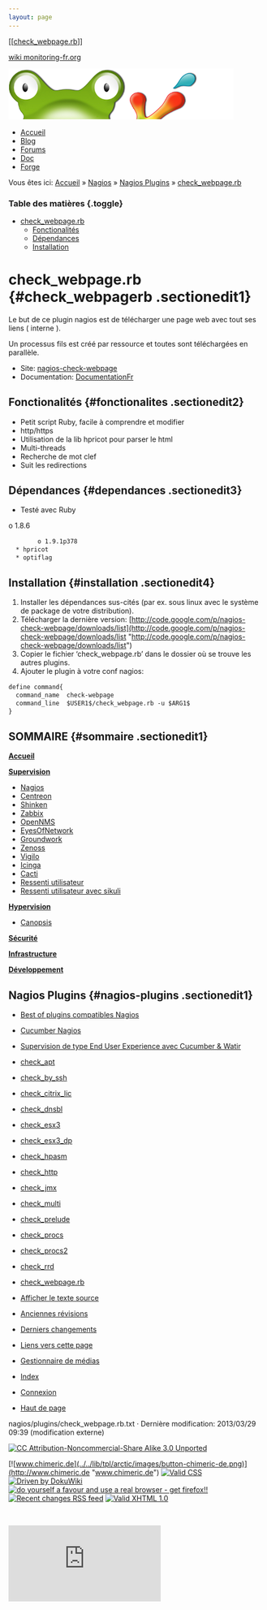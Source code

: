 ```yaml
---
layout: page
---
```


[[[check\_webpage.rb](check_webpage.rb@do=backlink.html)]]

[wiki monitoring-fr.org](../../start.html "[ALT+H]")

![Logo Monitoring](../../lib/tpl/arctic/images/logo_monitoring.png)

-   [Accueil](../../index.html "Cliquez pour revenir |  l'accueil")
-   [Blog](http://www.monitoring-fr.org "Blog & News")
-   [Forums](http://forums.monitoring-fr.org "Forums")
-   [Doc](http://doc.monitoring-fr.org "Doc")
-   [Forge](https://github.com/monitoring-fr "Forge")

Vous êtes ici: [Accueil](../../start.html "start") »
[Nagios](../start.html "nagios:start") » [Nagios
Plugins](start.html "nagios:plugins:start") »
[check\_webpage.rb](check_webpage.rb.html "nagios:plugins:check_webpage.rb")

### Table des matières {.toggle}

-   [check\_webpage.rb](check_webpage.rb.html#check_webpagerb)
    -   [Fonctionalités](check_webpage.rb.html#fonctionalites)
    -   [Dépendances](check_webpage.rb.html#dependances)
    -   [Installation](check_webpage.rb.html#installation)

check\_webpage.rb {#check_webpagerb .sectionedit1}
=================

Le but de ce plugin nagios est de télécharger une page web avec tout ses
liens ( interne ).

Un processus fils est créé par ressource et toutes sont téléchargées en
parallèle.

-   Site:
    [nagios-check-webpage](http://code.google.com/p/nagios-check-webpage/ "http://code.google.com/p/nagios-check-webpage/")
-   Documentation:
    [DocumentationFr](http://code.google.com/p/nagios-check-webpage/wiki/DocumentationFr "http://code.google.com/p/nagios-check-webpage/wiki/DocumentationFr")

Fonctionalités {#fonctionalites .sectionedit2}
--------------

-   Petit script Ruby, facile à comprendre et modifier
-   http/https
-   Utilisation de la lib hpricot pour parser le html
-   Multi-threads
-   Recherche de mot clef
-   Suit les redirections

Dépendances {#dependances .sectionedit3}
-----------

-   Testé avec Ruby

o 1.8.6

~~~~ {.code}
        o 1.9.1p378 
  * hpricot
  * optiflag 
~~~~

Installation {#installation .sectionedit4}
------------

1.  Installer les dépendances sus-cités (par ex. sous linux avec le
    système de package de votre distribution).
2.  Télécharger la dernière version:
    [http://code.google.com/p/nagios-check-webpage/downloads/list](http://code.google.com/p/nagios-check-webpage/downloads/list "http://code.google.com/p/nagios-check-webpage/downloads/list")
3.  Copier le fichier ‘check\_webpage.rb’ dans le dossier où se trouve
    les autres plugins.
4.  Ajouter le plugin à votre conf nagios:

~~~~ {.code}
define command{
  command_name  check-webpage
  command_line  $USER1$/check_webpage.rb -u $ARG1$
}
~~~~

SOMMAIRE {#sommaire .sectionedit1}
--------

**[Accueil](../../start.html "start")**

**[Supervision](../../supervision/start.html "supervision:start")**

-   [Nagios](../start.html "nagios:start")
-   [Centreon](../../centreon/start.html "centreon:start")
-   [Shinken](../../shinken/start.html "shinken:start")
-   [Zabbix](../../zabbix/start.html "zabbix:start")
-   [OpenNMS](../../opennms/start.html "opennms:start")
-   [EyesOfNetwork](../../eyesofnetwork/start.html "eyesofnetwork:start")
-   [Groundwork](../../groundwork/start.html "groundwork:start")
-   [Zenoss](../../zenoss/start.html "zenoss:start")
-   [Vigilo](../../vigilo/start.html "vigilo:start")
-   [Icinga](../../icinga/start.html "icinga:start")
-   [Cacti](../../cacti/start.html "cacti:start")
-   [Ressenti
    utilisateur](../../supervision/eue/start.html "supervision:eue:start")
-   [Ressenti utilisateur avec
    sikuli](../../sikuli/eue/start.html "sikuli:eue:start")

**[Hypervision](../../hypervision/start.html "hypervision:start")**

-   [Canopsis](../../canopsis/start.html "canopsis:start")

**[Sécurité](../../securite/start.html "securite:start")**

**[Infrastructure](../../infra/start.html "infra:start")**

**[Développement](../../dev/start.html "dev:start")**

Nagios Plugins {#nagios-plugins .sectionedit1}
--------------

-   [Best of plugins compatibles
    Nagios](bestof.html "nagios:plugins:bestof")
-   [Cucumber
    Nagios](cucumber-nagios.html "nagios:plugins:cucumber-nagios")
-   [Supervision de type End User Experience avec Cucumber &
    Watir](cucumber-nagios-watir.html "nagios:plugins:cucumber-nagios-watir")
-   [check\_apt](check_apt.html "nagios:plugins:check_apt")
-   [check\_by\_ssh](check_by_ssh.html "nagios:plugins:check_by_ssh")
-   [check\_citrix\_lic](check_citrix_lic.html "nagios:plugins:check_citrix_lic")
-   [check\_dnsbl](check_dnsbl.html "nagios:plugins:check_dnsbl")
-   [check\_esx3](check_esx3.html "nagios:plugins:check_esx3")
-   [check\_esx3\_dp](check_esx3_dp.html "nagios:plugins:check_esx3_dp")
-   [check\_hpasm](check_hpasm.html "nagios:plugins:check_hpasm")
-   [check\_http](check_http.html "nagios:plugins:check_http")
-   [check\_jmx](check_jmx.html "nagios:plugins:check_jmx")
-   [check\_multi](check_multi.html "nagios:plugins:check_multi")
-   [check\_prelude](check_prelude.html "nagios:plugins:check_prelude")
-   [check\_procs](check_procs.html "nagios:plugins:check_procs")
-   [check\_procs2](check_procs2.html "nagios:plugins:check_procs2")
-   [check\_rrd](../../plugins/check_rrd.html "nagios:plugins:check_rrd")
-   [check\_webpage.rb](check_webpage.rb.html "nagios:plugins:check_webpage.rb")

-   [Afficher le texte
    source](check_webpage.rb@do=edit&rev=0.html "Afficher le texte source [V]")
-   [Anciennes
    révisions](check_webpage.rb@do=revisions.html "Anciennes révisions [O]")
-   [Derniers
    changements](check_webpage.rb@do=recent.html "Derniers changements [R]")
-   [Liens vers cette
    page](check_webpage.rb@do=backlink.html "Liens vers cette page")
-   [Gestionnaire de
    médias](check_webpage.rb@do=media.html "Gestionnaire de médias")
-   [Index](check_webpage.rb@do=index.html "Index [X]")
-   [Connexion](check_webpage.rb@do=login&sectok=6bca6bdf16f8880de3d6d3649db89a26.html "Connexion")
-   [Haut de
    page](check_webpage.rb.html#dokuwiki__top "Haut de page [T]")

nagios/plugins/check\_webpage.rb.txt · Dernière modification: 2013/03/29
09:39 (modification externe)

[![CC Attribution-Noncommercial-Share Alike 3.0
Unported](../../lib/images/license/button/cc-by-nc-sa.png)](http://creativecommons.org/licenses/by-nc-sa/3.0/)

[![www.chimeric.de](../../lib/tpl/arctic/images/button-chimeric-de.png)](http://www.chimeric.de "www.chimeric.de")
[![Valid
CSS](../../lib/tpl/arctic/images/button-css.png)](http://jigsaw.w3.org/css-validator/check/referer "Valid CSS")
[![Driven by
DokuWiki](../../lib/tpl/arctic/images/button-dw.png)](http://wiki.splitbrain.org/wiki:dokuwiki "Driven by DokuWiki")
[![do yourself a favour and use a real browser - get
firefox!!](../../lib/tpl/arctic/images/button-firefox.png)](http://www.firefox-browser.de "do yourself a favour and use a real browser - get firefox")
[![Recent changes RSS
feed](../../lib/tpl/arctic/images/button-rss.png)](../../feed.php "Recent changes RSS feed")
[![Valid XHTML
1.0](../../lib/tpl/arctic/images/button-xhtml.png)](http://validator.w3.org/check/referer "Valid XHTML 1.0")

![](../../lib/exe/indexer.php@id=nagios%253Aplugins%253Acheck_webpage.rb&1424859574)

![](http://analytics.monitoring-fr.org/piwik.php?idsite=2)
